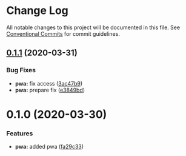 # Change Log

All notable changes to this project will be documented in this file.
See [Conventional Commits](https://conventionalcommits.org) for commit guidelines.

## [0.1.1](https://github.com/querycap/webappkit/compare/@querycap/pwa@0.1.0...@querycap/pwa@0.1.1) (2020-03-31)


### Bug Fixes

* **pwa:** fix access ([3ac47b9](https://github.com/querycap/webappkit/commit/3ac47b99eca1516865d75dcad5cffa0ddb86c0d3))
* **pwa:** prepare fix ([e3849bd](https://github.com/querycap/webappkit/commit/e3849bddf227d05c57821856a87b4676129f228a))





# 0.1.0 (2020-03-30)


### Features

* **pwa:** added pwa ([fa29c33](https://github.com/querycap/webappkit/commit/fa29c33e5975a49b711c9b8bb0f633b668d40a9d))
